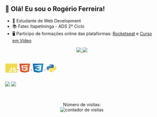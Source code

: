 ## 👋 Olá! Eu sou o Rogério Ferreira!

- 🌱 Estudante de Web Development
- 📚 Fatec Itapetininga - ADS 2º Ciclo
- 🖥️ Participo de formações online das plataformas: [Rocketseat](https://www.rocketseat.com.br) e [Curso em Vídeo](https://www.cursoemvideo.com/)

<!---GitHub Stats: https://github.com/anuraghazra/github-readme-stats--->
<div align="center">
  <a href="https://github.com/rogeriofrsouza">
  <img height="180em" src="https://github-readme-stats.vercel.app/api?username=rogeriofrsouza&show_icons=true&theme=tokyonight&include_all_commits=true&count_private=true"/>
  <img height="180em" src="https://github-readme-stats.vercel.app/api/top-langs/?username=rogeriofrsouza&layout=compact&langs_count=7&theme=tokyonight"/>
</div>
<br/>
  
  <!---Technology icons: https://devicon.dev/--->
<div style="display: inline_block"><br>
  <img align="center" alt="Rafa-Js" height="30" width="40" src="https://raw.githubusercontent.com/devicons/devicon/master/icons/javascript/javascript-plain.svg">
  <img align="center" alt="Rafa-HTML" height="30" width="40" src="https://raw.githubusercontent.com/devicons/devicon/master/icons/html5/html5-original.svg">
  <img align="center" alt="Rafa-CSS" height="30" width="40" src="https://raw.githubusercontent.com/devicons/devicon/master/icons/css3/css3-original.svg">
  <img align="center" alt="Rafa-Python" height="30" width="40" src="https://raw.githubusercontent.com/devicons/devicon/master/icons/python/python-original.svg">
  <!---Gif: https://picrew.me/image_maker/338224
  <img align="right" alt="Rafa-pic" height="150" style="border-radius:50px;" src="https://media.discordapp.net/attachments/639956127056134178/890373478988013628/Publicacoes_Instagram_1_1.png?width=676&height=676">
--->
</div>
  
 ##

<!---Contact badges: https://dev.to/envoy_/150-badges-for-github-pnk--->
<div>
  <!--<a href="https://instagram.com/rogeriofrsouza" target="_blank"><img src="https://img.shields.io/badge/-Instagram-%23E4405F?style=for-the-badge&logo=instagram&logoColor=white" target="_blank"></a>---> 
  <a href = "mailto:rogeriofrsouza@gmail.com"><img src="https://img.shields.io/badge/-Gmail-%23333?style=for-the-badge&logo=gmail&logoColor=white" target="_blank"></a>
  <a href="https://www.linkedin.com/in/rog%C3%A9rio-ferreira-de-souza-556a13127/" target="_blank"><img src="https://img.shields.io/badge/-LinkedIn-%230077B5?style=for-the-badge&logo=linkedin&logoColor=white" target="_blank"></a> 
</div>
<br/>
  
<!---Profile Counter--->
<div>
  <br/>
  <p align="center">
    Número de visitas: <br> <img src="https://profile-counter.glitch.me/rogeriofrsouza/count.svg" alt="contador de visitas">
  </p>
</div>
<!---
rogeriofrsouza/rogeriofrsouza is a ✨ special ✨ repository because its `README.md` (this file) appears on your GitHub profile.
You can click the Preview link to take a look at your changes.
--->
